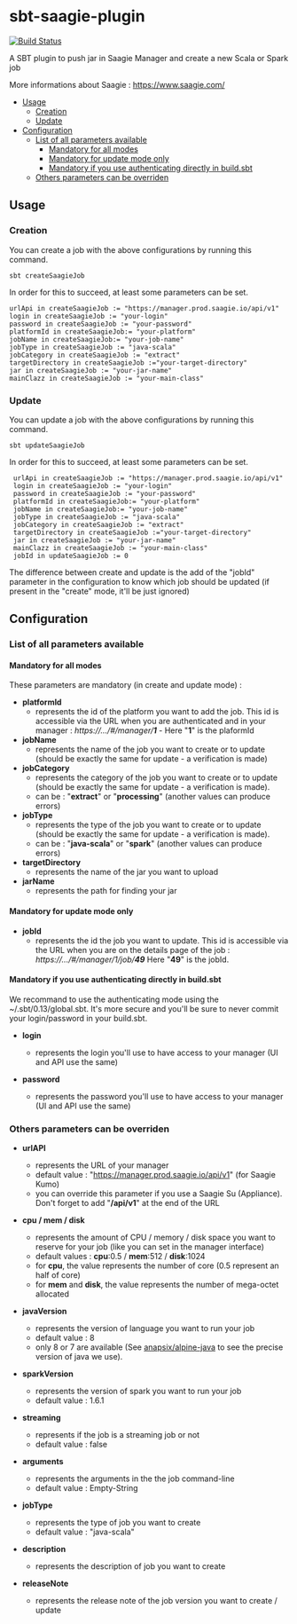 # sbt-saagie-plugin

[![Build Status](https://travis-ci.org/saagie/sbt-saagie-plugin.svg?branch=master)](https://travis-ci.org/saagie/sbt-saagie-plugin)

A SBT plugin to push jar in Saagie Manager and create a new Scala or Spark job

More informations about Saagie : https://www.saagie.com/

* [Usage](#usage)
  * [Creation](#creation)
  * [Update](#update)
* [Configuration](#configuration)
  * [List of all parameters available](#list-of-all-parameters-available)
    * [Mandatory for all modes](#mandatory-for-all-modes)
    * [Mandatory for update mode only](#mandatory-for-update-mode-only)
    * [Mandatory if you use authenticating directly in build.sbt](#mandatory-if-you-use-authenticating-directly-in-build.sbt)
  * [Others parameters can be overriden](#others-parameters-can-be-overriden)
    
## Usage

### Creation
You can create a job with the above configurations by running this command.

    sbt createSaagieJob

In order for this to succeed, at least some parameters can be set.

    urlApi in createSaagieJob := "https://manager.prod.saagie.io/api/v1"
    login in createSaagieJob := "your-login"
    password in createSaagieJob := "your-password"
    platformId in createSaagieJob:= "your-platform"
    jobName in createSaagieJob:= "your-job-name"
    jobType in createSaagieJob := "java-scala"
    jobCategory in createSaagieJob := "extract"
    targetDirectory in createSaagieJob :="your-target-directory"
    jar in createSaagieJob := "your-jar-name"
    mainClazz in createSaagieJob := "your-main-class"
        
### Update
You can update a job with the above configurations by running this command.

    sbt updateSaagieJob

In order for this to succeed, at least some parameters can be set.

     urlApi in createSaagieJob := "https://manager.prod.saagie.io/api/v1"
     login in createSaagieJob := "your-login"
     password in createSaagieJob := "your-password"
     platformId in createSaagieJob:= "your-platform"
     jobName in createSaagieJob:= "your-job-name"
     jobType in createSaagieJob := "java-scala"
     jobCategory in createSaagieJob := "extract"
     targetDirectory in createSaagieJob :="your-target-directory"
     jar in createSaagieJob := "your-jar-name"
     mainClazz in createSaagieJob := "your-main-class"
     jobId in updateSaagieJob := 0

The difference between create and update is the add of the "jobId" parameter in the configuration to know which job should be updated (if present in the "create" mode, it'll be just ignored)

## Configuration

### List of all parameters available

#### Mandatory for all modes
These parameters are mandatory (in create and update mode) :

* **platformId**
  - represents the id of the platform you want to add the job. This id is accessible via the URL when you are authenticated and in your manager : _https://.../#/manager/**1**_ - Here "**1**" is the plaformId
* **jobName**
  - represents the name of the job you want to create or to update (should be exactly the same for update - a verification is made)
* **jobCategory**
  - represents the category of the job you want to create or to update (should be exactly the same for update - a verification is made).
  - can be : "**extract**" or "**processing**" (another values can produce errors)
* **jobType**
  - represents the type of the job you want to create or to update (should be exactly the same for update - a verification is made).
  - can be : "**java-scala**" or "**spark**" (another values can produce errors)
* **targetDirectory**
  - represents the name of the jar you want to upload
* **jarName**
  - represents the path for finding your jar
  
#### Mandatory for update mode only 

* **jobId**
  - represents the id the job you want to update. This id is accessible via the URL when you are on the details page of the job : _https://.../#/manager/1/job/**49**_ Here "**49**" is the jobId. 

#### Mandatory if you use authenticating directly in build.sbt  

We recommand to use the authenticating mode using the ~/.sbt/0.13/global.sbt. It's more secure and you'll be sure to never commit your login/password in your build.sbt.

* **login** 
  - represents the login you'll use to have access to your manager (UI and API use the same)

* **password** 
  - represents the password you'll use to have access to your manager (UI and API use the same)
  
  
### Others parameters can be overriden

* **urlAPI**
  - represents the URL of your manager
  - default value : "https://manager.prod.saagie.io/api/v1" (for Saagie Kumo)
  - you can override this parameter if you use a Saagie Su (Appliance). Don't forget to add "**/api/v1**" at the end of the URL

* **cpu / mem / disk**
  - represents the amount of CPU / memory / disk space you want to reserve for your job (like you can set in the manager interface)
  - default values : **cpu**:0.5 / **mem**:512 / **disk**:1024
  - for **cpu**, the value represents the number of core (0.5 represent an half of core)
  - for **mem** and **disk**, the value represents the number of mega-octet allocated
  
* **javaVersion**
  - represents the version of language you want to run your job
  - default value : 8
  - only 8 or 7 are available (See [anapsix/alpine-java](https://hub.docker.com/r/anapsix/alpine-java/) to see the precise version of java we use). 

* **sparkVersion**
  - represents the version of spark you want to run your job
  - default value : 1.6.1
  
* **streaming**
  - represents if the job is a streaming job or not
  - default value : false

* **arguments**
  - represents the arguments in the the job command-line
  - default value : Empty-String

* **jobType**
  - represents the type of job you want to create
  - default value : "java-scala"

* **description**
  - represents the description of job you want to create

* **releaseNote**
  - represents the release note of the job version you want to create / update
